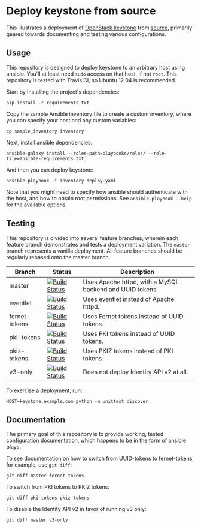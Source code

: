 # Deploy keystone from source

This illustrates a deployment of [OpenStack
keystone](http://keystone.openstack.org/) from
[source](https://github.com/openstack/keystone), primarily geared towards
documenting and testing various configurations.

## Usage

This repository is designed to deploy keystone to an arbitrary host using
ansible. You'll at least need `sudo` access on that host, if not `root`. This
repository is tested with Travis CI, so Ubuntu 12.04 is recommended.

Start by installing the project's dependencies:

    pip install -r requirements.txt

Copy the sample Ansible inventory file to create a custom inventory, where you
can specify your host and any custom variables:

    cp sample_inventory inventory

Next, install ansible dependencies:

    ansible-galaxy install --roles-path=playbooks/roles/ --role-file=ansible-requirements.txt

And then you can deploy keystone:

    ansible-playbook -i inventory deploy.yaml

Note that you might need to specify how ansible should authenticate with the
host, and how to obtain root permissions. See `ansible-playbook --help` for
the available options.

## Testing

This repository is divided into several feature branches, wherein each feature
branch demonstrates and tests a deployment variation. The `master` branch
represents a vanilla deployment. All feature branches should be regularly
rebased onto the master branch.

| Branch        | Status                                                                                                                                        | Description                                              |
|---------------|-----------------------------------------------------------------------------------------------------------------------------------------------|----------------------------------------------------------|
| master        | [![Build Status](https://travis-ci.org/dolph/keystone-deploy.svg?branch=master)](https://travis-ci.org/dolph/keystone-deploy/branches)        | Uses Apache httpd, with a MySQL backend and UUID tokens. |
| eventlet      | [![Build Status](https://travis-ci.org/dolph/keystone-deploy.svg?branch=eventlet)](https://travis-ci.org/dolph/keystone-deploy/branches)      | Uses eventlet instead of Apache httpd.                   |
| fernet-tokens | [![Build Status](https://travis-ci.org/dolph/keystone-deploy.svg?branch=fernet-tokens)](https://travis-ci.org/dolph/keystone-deploy/branches) | Uses Fernet tokens instead of UUID tokens.               |
| pki-tokens    | [![Build Status](https://travis-ci.org/dolph/keystone-deploy.svg?branch=pki-tokens)](https://travis-ci.org/dolph/keystone-deploy/branches)    | Uses PKI tokens instead of UUID tokens.                  |
| pkiz-tokens   | [![Build Status](https://travis-ci.org/dolph/keystone-deploy.svg?branch=pkiz-tokens)](https://travis-ci.org/dolph/keystone-deploy/branches)   | Uses PKIZ tokens instead of PKI tokens.                  |
| v3-only       | [![Build Status](https://travis-ci.org/dolph/keystone-deploy.svg?branch=v3-only)](https://travis-ci.org/dolph/keystone-deploy/branches)       | Does not deploy Identity API v2 at all.                  |

To exercise a deployment, run:

    HOST=keystone.example.com python -m unittest discover

## Documentation

The primary goal of this repository is to provide working, tested configuration
documentation, which happens to be in the form of ansible plays.

To see documentation on how to switch from UUID-tokens to fernet-tokens, for
example, use `git diff`:

    git diff master fernet-tokens

To switch from PKI tokens to PKIZ tokens:

    git diff pki-tokens pkiz-tokens

To disable the Identity API v2 in favor of running v3 only:

    git diff master v3-only
